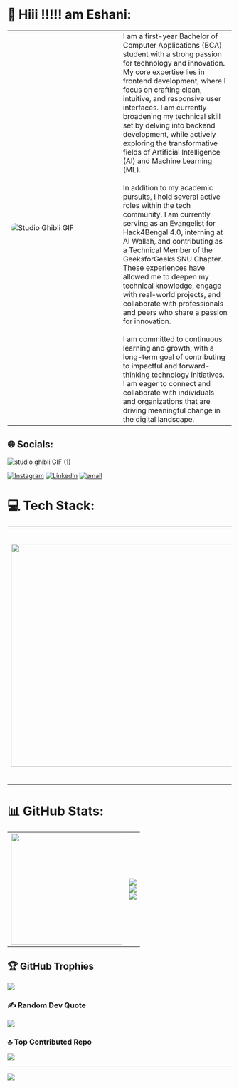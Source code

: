 # 💫 Hiii !!!!! am Eshani:
<table>
  <tr>
    <td width="50%">
      <img src="https://github.com/user-attachments/assets/7bc2d9a9-4aca-4af8-be03-e99e622ff4e8" alt="Studio Ghibli GIF" style="max-width: 100%; height: auto; border-radius: 10px;">
    </td>
    <td>
      I am a first-year Bachelor of Computer Applications (BCA) student with a strong passion for technology and innovation. My core expertise lies in frontend development, where I focus on crafting clean, intuitive, and responsive user interfaces. I am currently broadening my technical skill set by delving into backend development, while actively exploring the transformative fields of Artificial Intelligence (AI) and Machine Learning (ML).<br><br>
      In addition to my academic pursuits, I hold several active roles within the tech community. I am currently serving as an Evangelist for Hack4Bengal 4.0, interning at AI Wallah, and contributing as a Technical Member of the GeeksforGeeks SNU Chapter. These experiences have allowed me to deepen my technical knowledge, engage with real-world projects, and collaborate with professionals and peers who share a passion for innovation.<br><br>
      I am committed to continuous learning and growth, with a long-term goal of contributing to impactful and forward-thinking technology initiatives. I am eager to connect and collaborate with individuals and organizations that are driving meaningful change in the digital landscape.
    </td>
  </tr>
</table>


## 🌐 Socials:
![studio ghibli GIF (1)](https://github.com/user-attachments/assets/8579f8cf-618d-447d-a6c1-a85f6d29865a)

[![Instagram](https://img.shields.io/badge/Instagram-%23E4405F.svg?logo=Instagram&logoColor=white)](https://instagram.com/https://instagram.com/eiizz_zz) [![LinkedIn](https://img.shields.io/badge/LinkedIn-%230077B5.svg?logo=linkedin&logoColor=white)](https://www.linkedin.com/public-profile/settings?trk=d_flagship3_profile_self_view_public_profile) [![email](https://img.shields.io/badge/Email-D14836?logo=gmail&logoColor=white)](mailto:pauleshani06@gmail.com) 


# 💻 Tech Stack:
<table>
  <tr>
    <td><img src="https://github.com/user-attachments/assets/dfce2dad-88d9-4048-bb3d-882f727bd6d6" width="500"/></td>
    <td>

![C](https://img.shields.io/badge/c-%2300599C.svg?style=for-the-badge&logo=c&logoColor=white) 
![CSS3](https://img.shields.io/badge/css3-%231572B6.svg?style=for-the-badge&logo=css3&logoColor=white) 
![JavaScript](https://img.shields.io/badge/javascript-%23323330.svg?style=for-the-badge&logo=javascript&logoColor=%23F7DF1E) 
![HTML5](https://img.shields.io/badge/html5-%23E34F26.svg?style=for-the-badge&logo=html5&logoColor=white) 
![TypeScript](https://img.shields.io/badge/typescript-%23007ACC.svg?style=for-the-badge&logo=typescript&logoColor=white) 
![Solidity](https://img.shields.io/badge/Solidity-%23363636.svg?style=for-the-badge&logo=solidity&logoColor=white) 
![Firebase](https://img.shields.io/badge/firebase-%23039BE5.svg?style=for-the-badge&logo=firebase) 
![Netlify](https://img.shields.io/badge/netlify-%23000000.svg?style=for-the-badge&logo=netlify&logoColor=#00C7B7) 
![Google Cloud](https://img.shields.io/badge/GoogleCloud-%234285F4.svg?style=for-the-badge&logo=google-cloud&logoColor=white) 
![Vercel](https://img.shields.io/badge/vercel-%23000000.svg?style=for-the-badge&logo=vercel&logoColor=white) 
![jQuery](https://img.shields.io/badge/jquery-%230769AD.svg?style=for-the-badge&logo=jquery&logoColor=white) 
![NPM](https://img.shields.io/badge/NPM-%23CB3837.svg?style=for-the-badge&logo=npm&logoColor=white) 
![PNPM](https://img.shields.io/badge/pnpm-%234a4a4a.svg?style=for-the-badge&logo=pnpm&logoColor=f69220) 
![Next JS](https://img.shields.io/badge/Next-black?style=for-the-badge&logo=next.js&logoColor=white) 
![NodeJS](https://img.shields.io/badge/node.js-6DA55F?style=for-the-badge&logo=node.js&logoColor=white) 
![React](https://img.shields.io/badge/react-%2320232a.svg?style=for-the-badge&logo=react&logoColor=%2361DAFB) 
![React Query](https://img.shields.io/badge/-React%20Query-FF4154?style=for-the-badge&logo=react%20query&logoColor=white) 
![Remix](https://img.shields.io/badge/remix-%23000.svg?style=for-the-badge&logo=remix&logoColor=white) 
![Vite](https://img.shields.io/badge/vite-%23646CFF.svg?style=for-the-badge&logo=vite&logoColor=white) 
![Three js](https://img.shields.io/badge/threejs-black?style=for-the-badge&logo=three.js&logoColor=white) 
![TailwindCSS](https://img.shields.io/badge/tailwindcss-%2338B2AC.svg?style=for-the-badge&logo=tailwind-css&logoColor=white) 
![Supabase](https://img.shields.io/badge/Supabase-3ECF8E?style=for-the-badge&logo=supabase&logoColor=white) 
![MongoDB](https://img.shields.io/badge/MongoDB-%234ea94b.svg?style=for-the-badge&logo=mongodb&logoColor=white)

  </td>
  </tr>
</table>

# 📊 GitHub Stats:
<table>
  <tr>
    <td><img src="https://github.com/user-attachments/assets/0dbe510d-1cd1-46f3-b79c-4d4b8e3708c9" width="250"/></td>
    <td>

![](https://github-readme-stats.vercel.app/api?username=euii-ii&theme=dark&hide_border=false&include_all_commits=false&count_private=false)<br/>
![](https://nirzak-streak-stats.vercel.app/?user=euii-ii&theme=dark&hide_border=false)<br/>
![](https://github-readme-stats.vercel.app/api/top-langs/?username=euii-ii&theme=dark&hide_border=false&include_all_commits=false&count_private=false&layout=compact)

  </td>
  </tr>
</table>

## 🏆 GitHub Trophies
![](https://github-profile-trophy.vercel.app/?username=euii-ii&theme=radical&no-frame=false&no-bg=false&margin-w=4)

### ✍️ Random Dev Quote
![](https://quotes-github-readme.vercel.app/api?type=horizontal&theme=radical)

### 🔝 Top Contributed Repo
![](https://github-contributor-stats.vercel.app/api?username=euii-ii&limit=5&theme=dark&combine_all_yearly_contributions=true)

---
[![](https://visitcount.itsvg.in/api?id=euii-ii&icon=4&color=2)](https://visitcount.itsvg.in)
